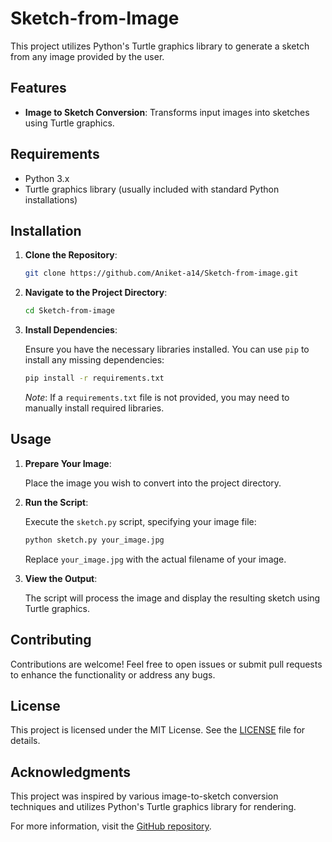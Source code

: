 # Sketch-from-Image

This project utilizes Python's Turtle graphics library to generate a sketch from any image provided by the user.

## Features

- **Image to Sketch Conversion**: Transforms input images into sketches using Turtle graphics.

## Requirements

- Python 3.x
- Turtle graphics library (usually included with standard Python installations)

## Installation

1. **Clone the Repository**:

   ```bash
   git clone https://github.com/Aniket-a14/Sketch-from-image.git
   ```

2. **Navigate to the Project Directory**:

   ```bash
   cd Sketch-from-image
   ```

3. **Install Dependencies**:

   Ensure you have the necessary libraries installed. You can use `pip` to install any missing dependencies:

   ```bash
   pip install -r requirements.txt
   ```

   *Note*: If a `requirements.txt` file is not provided, you may need to manually install required libraries.

## Usage

1. **Prepare Your Image**:

   Place the image you wish to convert into the project directory.

2. **Run the Script**:

   Execute the `sketch.py` script, specifying your image file:

   ```bash
   python sketch.py your_image.jpg
   ```

   Replace `your_image.jpg` with the actual filename of your image.

3. **View the Output**:

   The script will process the image and display the resulting sketch using Turtle graphics.

## Contributing

Contributions are welcome! Feel free to open issues or submit pull requests to enhance the functionality or address any bugs.

## License

This project is licensed under the MIT License. See the [LICENSE](LICENSE) file for details.

## Acknowledgments

This project was inspired by various image-to-sketch conversion techniques and utilizes Python's Turtle graphics library for rendering.

For more information, visit the [GitHub repository](https://github.com/Aniket-a14/Sketch-from-image). 
